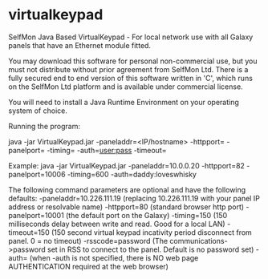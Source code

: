 # virtualkeypad
SelfMon Java Based VirtualKeypad - For local network use with all Galaxy panels that have an Ethernet module fitted.

You may download this software for personal non-commercial use, but you must not distribute without prior agreement from SelfMon Ltd. There is a
fully secured end to end version of this software written in 'C', which runs on the SelfMon Ltd platform and is available under commercial license.

You will need to install a Java Runtime Environment on your operating system of choice.

Running the program:

java -jar VirtualKeypad.jar -paneladdr=<IP/hostname> -httpport=<port> -panelport=<port> -timing=<read delay> -auth=<user:pass> -timeout=<seconds>

Example: 
java -jar VirtualKeypad.jar -paneladdr=10.0.0.20 -httpport=82 -panelport=10006  -timing=600 -auth=daddy:loveswhisky

The following command parameters are optional and have the following defaults:
-paneladdr=10.226.111.19 (replacing 10.226.111.19 with your panel IP address or resolvable name)
-httpport=80 (standard browser http port)
-panelport=10001 (the default port on the Galaxy)
-timing=150 (150 milliseconds delay between write and read. Good for a local LAN)
-timeout=150 (150 second virtual keypad incativity period disconnect from panel. 0 = no timeout)
-rsscode=password (The communications->password set in RSS to connect to the panel. Default is no password set)
-auth=  (when -auth is not specified, there is NO web page AUTHENTICATION required at the web browser)
